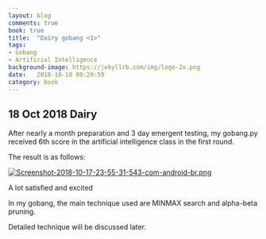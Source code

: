 ```yaml
---
layout: blog
comments: true
book: true
title:  "Dairy gobang <1>"
tags:
- Gobang
- Artificial Intelligence
background-image: https://jekyllrb.com/img/logo-2x.png
date:   2018-10-18 00:29:59
category: book
---
```


## 18 Oct 2018 Dairy

After nearly a month preparation and 3 day emergent testing, my gobang.py received 6th score in the artificial intelligence class in the first round.

The result is as follows:

[![Screenshot-2018-10-17-23-55-31-543-com-android-br.png](https://i.postimg.cc/y6P7STcJ/Screenshot-2018-10-17-23-55-31-543-com-android-br.png)](https://postimg.cc/NL533mNY)

A lot satisfied and excited

In my gobang, the main technique used are MINMAX search and alpha-beta pruning.

Detailed technique will be discussed later. 

